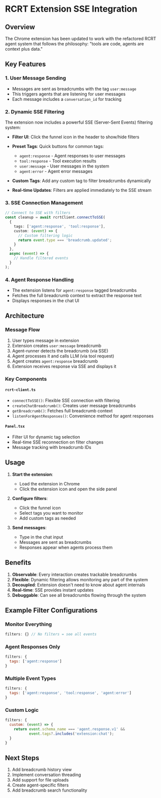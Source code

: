 # RCRT Extension SSE Integration

## Overview

The Chrome extension has been updated to work with the refactored RCRT agent system that follows the philosophy: "tools are code, agents are context plus data."

## Key Features

### 1. User Message Sending
- Messages are sent as breadcrumbs with the tag `user:message`
- This triggers agents that are listening for user messages
- Each message includes a `conversation_id` for tracking

### 2. Dynamic SSE Filtering
The extension now includes a powerful SSE (Server-Sent Events) filtering system:

- **Filter UI**: Click the funnel icon in the header to show/hide filters
- **Preset Tags**: Quick buttons for common tags:
  - `agent:response` - Agent responses to user messages
  - `tool:response` - Tool execution results
  - `user:message` - User messages in the system
  - `agent:error` - Agent error messages

- **Custom Tags**: Add any custom tag to filter breadcrumbs dynamically
- **Real-time Updates**: Filters are applied immediately to the SSE stream

### 3. SSE Connection Management
```typescript
// Connect to SSE with filters
const cleanup = await rcrtClient.connectToSSE(
  {
    tags: ['agent:response', 'tool:response'],
    custom: (event) => {
      // Custom filtering logic
      return event.type === 'breadcrumb.updated';
    }
  },
  async (event) => {
    // Handle filtered events
  }
);
```

### 4. Agent Response Handling
- The extension listens for `agent:response` tagged breadcrumbs
- Fetches the full breadcrumb context to extract the response text
- Displays responses in the chat UI

## Architecture

### Message Flow
1. User types message in extension
2. Extension creates `user:message` breadcrumb
3. Agent-runner detects the breadcrumb (via SSE)
4. Agent processes it and calls LLM (via tool request)
5. Agent creates `agent:response` breadcrumb
6. Extension receives response via SSE and displays it

### Key Components

#### `rcrt-client.ts`
- `connectToSSE()`: Flexible SSE connection with filtering
- `createChatBreadcrumb()`: Creates user message breadcrumbs
- `getBreadcrumb()`: Fetches full breadcrumb context
- `listenForAgentResponses()`: Convenience method for agent responses

#### `Panel.tsx`
- Filter UI for dynamic tag selection
- Real-time SSE reconnection on filter changes
- Message tracking with breadcrumb IDs

## Usage

1. **Start the extension**:
   - Load the extension in Chrome
   - Click the extension icon and open the side panel

2. **Configure filters**:
   - Click the funnel icon
   - Select tags you want to monitor
   - Add custom tags as needed

3. **Send messages**:
   - Type in the chat input
   - Messages are sent as breadcrumbs
   - Responses appear when agents process them

## Benefits

1. **Observable**: Every interaction creates trackable breadcrumbs
2. **Flexible**: Dynamic filtering allows monitoring any part of the system
3. **Decoupled**: Extension doesn't need to know about agent internals
4. **Real-time**: SSE provides instant updates
5. **Debuggable**: Can see all breadcrumbs flowing through the system

## Example Filter Configurations

### Monitor Everything
```javascript
filters: {} // No filters = see all events
```

### Agent Responses Only
```javascript
filters: {
  tags: ['agent:response']
}
```

### Multiple Event Types
```javascript
filters: {
  tags: ['agent:response', 'tool:response', 'agent:error']
}
```

### Custom Logic
```javascript
filters: {
  custom: (event) => {
    return event.schema_name === 'agent.response.v1' &&
           event.tags?.includes('extension:chat');
  }
}
```

## Next Steps

1. Add breadcrumb history view
2. Implement conversation threading
3. Add support for file uploads
4. Create agent-specific filters
5. Add breadcrumb search functionality
